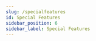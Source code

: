 ```yaml
---
slug: /specialfeatures
id: Special Features
sidebar_position: 6
sidebar_label: Special Features
---
```

